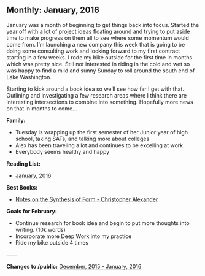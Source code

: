 ## Monthly: January, 2016

January was a month of beginning to get things back into focus. Started the
year off with a lot of project ideas floating around and trying to put aside
time to make progress on them all to see where some momentum would come from.
I’m launching a new company this week that is going to be doing some consulting
work and looking forward to my first contract starting in a few weeks. I rode
my bike outside for the first time in months which was pretty nice. Still not
interested in riding in the cold and wet so was happy to find a mild and sunny
Sunday to roll around the south end of Lake Washington.

Starting to kick around a book idea so we’ll see how far I get with that.
Outlining and investigating a few research areas where I think there are
interesting intersections to combine into something. Hopefully more news on
that in months to come…

**Family:**

- Tuesday is wrapping up the first semester of her Junior year of high school,
  taking SATs, and talking more about colleges
- Alex has been traveling a lot and continues to be excelling at work
- Everybody seems healthy and happy

**Reading List:** 
- [January, 2016](https://github.com/zachsmith/public/blob/master/ReadingList.md#january2016)

**Best Books:**
- [Notes on the Synthesis of Form - Christopher Alexander](http://zxmth.us/1JN1UOz)

**Goals for February:** 

- Continue research for book idea and begin to put more thoughts into writing.
  (10k words)
- Incorporate more Deep Work into my practice
- Ride my bike outside 4 times

——

**Changes to /public:** [December, 2015 - January, 2016](http://zxmth.us/1nx5LVD)
